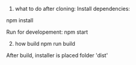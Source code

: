 1. what to do after cloning:
Install dependencies:

npm install

Run for developement:
npm start

2. how build
npm run build

After build, installer is placed folder 'dist'

